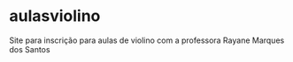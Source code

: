 # aulasviolino
Site para inscrição para aulas de violino com a professora Rayane Marques dos Santos
